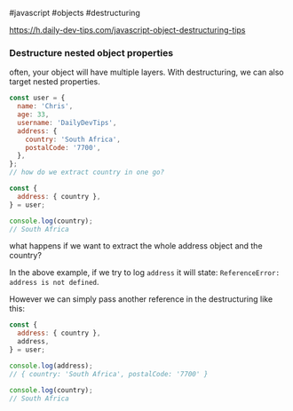 #javascript #objects #destructuring

https://h.daily-dev-tips.com/javascript-object-destructuring-tips

###  Destructure nested object properties

often, your object will have multiple layers. With destructuring, we can also target nested properties.  

```js
const user = {
  name: 'Chris',
  age: 33,
  username: 'DailyDevTips',
  address: {
    country: 'South Africa',
    postalCode: '7700',
  },
};
// how do we extract country in one go?

const {
  address: { country },
} = user;

console.log(country);
// South Africa
```

what happens if we want to extract the whole address object and the country?

In the above example, if we try to log `address` it will state: `ReferenceError: address is not defined`.

However we can simply pass another reference in the destructuring like this:  

```js
const {
  address: { country },
  address,
} = user;

console.log(address);
// { country: 'South Africa', postalCode: '7700' }

console.log(country);
// South Africa

```